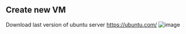 ## Create new VM 
   Download last version of ubuntu server https://ubuntu.com/
   ![image](https://user-images.githubusercontent.com/59521385/204174556-40e8bfd8-a435-4132-bef4-5234ec08f2c2.png)
